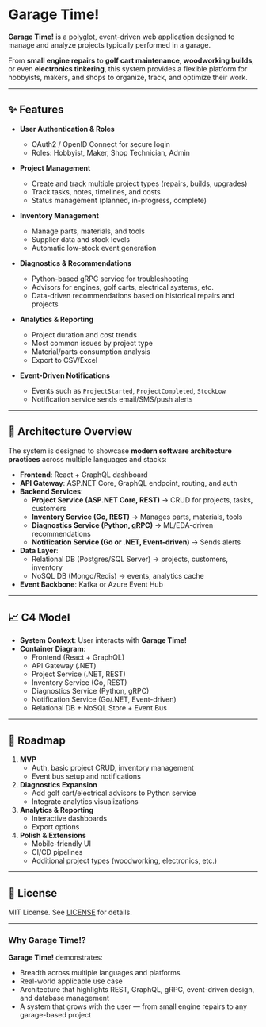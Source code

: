 # Garage Time!

**Garage Time!** is a polyglot, event-driven web application designed to manage and analyze projects typically performed in a garage.  

From **small engine repairs** to **golf cart maintenance**, **woodworking builds**, or even **electronics tinkering**, this system provides a flexible platform for hobbyists, makers, and shops to organize, track, and optimize their work.

---

## ✨ Features

- **User Authentication & Roles**  
  - OAuth2 / OpenID Connect for secure login  
  - Roles: Hobbyist, Maker, Shop Technician, Admin  

- **Project Management**  
  - Create and track multiple project types (repairs, builds, upgrades)  
  - Track tasks, notes, timelines, and costs  
  - Status management (planned, in-progress, complete)  

- **Inventory Management**  
  - Manage parts, materials, and tools  
  - Supplier data and stock levels  
  - Automatic low-stock event generation  

- **Diagnostics & Recommendations**  
  - Python-based gRPC service for troubleshooting  
  - Advisors for engines, golf carts, electrical systems, etc.  
  - Data-driven recommendations based on historical repairs and projects  

- **Analytics & Reporting**  
  - Project duration and cost trends  
  - Most common issues by project type  
  - Material/parts consumption analysis  
  - Export to CSV/Excel  

- **Event-Driven Notifications**  
  - Events such as `ProjectStarted`, `ProjectCompleted`, `StockLow`  
  - Notification service sends email/SMS/push alerts  

---

## 🧩 Architecture Overview

The system is designed to showcase **modern software architecture practices** across multiple languages and stacks:

- **Frontend**: React + GraphQL dashboard  
- **API Gateway**: ASP.NET Core, GraphQL endpoint, routing, and auth  
- **Backend Services**:  
  - **Project Service (ASP.NET Core, REST)** → CRUD for projects, tasks, customers  
  - **Inventory Service (Go, REST)** → Manages parts, materials, tools  
  - **Diagnostics Service (Python, gRPC)** → ML/EDA-driven recommendations  
  - **Notification Service (Go or .NET, Event-driven)** → Sends alerts  
- **Data Layer**:  
  - Relational DB (Postgres/SQL Server) → projects, customers, inventory  
  - NoSQL DB (Mongo/Redis) → events, analytics cache  
- **Event Backbone**: Kafka or Azure Event Hub  

---

## 📈 C4 Model

- **System Context**: User interacts with **Garage Time!**  
- **Container Diagram**:  
  - Frontend (React + GraphQL)  
  - API Gateway (.NET)  
  - Project Service (.NET, REST)  
  - Inventory Service (Go, REST)  
  - Diagnostics Service (Python, gRPC)  
  - Notification Service (Go/.NET, Event-driven)  
  - Relational DB + NoSQL Store + Event Bus  

---

## 🚀 Roadmap

1. **MVP**  
   - Auth, basic project CRUD, inventory management  
   - Event bus setup and notifications  
2. **Diagnostics Expansion**  
   - Add golf cart/electrical advisors to Python service  
   - Integrate analytics visualizations  
3. **Analytics & Reporting**  
   - Interactive dashboards  
   - Export options  
4. **Polish & Extensions**  
   - Mobile-friendly UI  
   - CI/CD pipelines  
   - Additional project types (woodworking, electronics, etc.)  

---

## 📜 License

MIT License. See [LICENSE](LICENSE) for details.

---

### Why **Garage Time!**?

**Garage Time!** demonstrates:  
- Breadth across multiple languages and platforms  
- Real-world applicable use case  
- Architecture that highlights REST, GraphQL, gRPC, event-driven design, and database management  
- A system that grows with the user — from small engine repairs to any garage-based project
